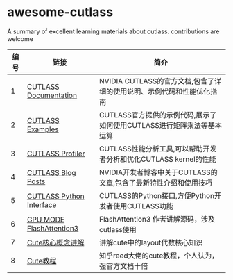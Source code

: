 # awesome-cutlass
A summary of excellent learning materials about cutlass. contributions are welcome


| 编号 | 链接 | 简介 |
|------|------|------|
| 1 | [CUTLASS Documentation](https://github.com/NVIDIA/cutlass) | NVIDIA CUTLASS的官方文档,包含了详细的使用说明、示例代码和性能优化指南 |
| 2 | [CUTLASS Examples](https://github.com/NVIDIA/cutlass/tree/master/examples) | CUTLASS官方提供的示例代码,展示了如何使用CUTLASS进行矩阵乘法等基本运算 |
| 3 | [CUTLASS Profiler](https://github.com/NVIDIA/cutlass/tree/master/tools/profiler) | CUTLASS性能分析工具,可以帮助开发者分析和优化CUTLASS kernel的性能 |
| 4 | [CUTLASS Blog Posts](https://developer.nvidia.com/blog/tag/cutlass/) | NVIDIA开发者博客中关于CUTLASS的文章,包含了最新特性介绍和使用技巧 |
| 5 | [CUTLASS Python Interface](https://github.com/NVIDIA/cutlass/tree/master/python) | CUTLASS的Python接口,方便Python开发者使用CUTLASS功能 |
| 6 | [GPU MODE FlashAttention3](https://www.bilibili.com/video/BV1QZ421N7pT?p=38&vd_source=6d8f39c6e53970f392352227e8a4b6a1) | FlashAttention3 作者讲解源码，涉及cutlass使用 |
| 7 | [Cute核心概念讲解](https://www.bilibili.com/video/BV1QZ421N7pT?p=15&vd_source=6d8f39c6e53970f392352227e8a4b6a1) | 讲解cute中的layout代数核心知识 |
| 8 | [Cute教程](https://zhuanlan.zhihu.com/p/662089556) | 知乎reed大佬的cute教程，个人认为，强官方文档十倍 |



